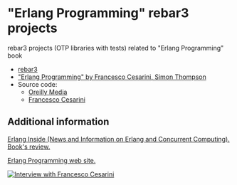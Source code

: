 # "Erlang Programming" rebar3 projects
rebar3 projects (OTP libraries with tests) related to "Erlang Programming" book

- [rebar3](http://rebar3.org/)
- ["Erlang Programming" by Francesco Cesarini, Simon Thompson](https://www.oreilly.com/library/view/erlang-programming/9780596803940/)
- Source code:
  - [Oreilly Media](https://github.com/oreillymedia/erlang_programming)
  - [Francesco Cesarini](https://github.com/francescoc/erlangprogramming)

## Additional information
[Erlang Inside (News and Information on Erlang and Concurrent Computing). Book's review.](https://web.archive.org/web/20090614082738/http://erlanginside.com/erlang-programming-francesco-cesarini-simon-thompson-oreilly-review-96) 

[Erlang Programming web site.](https://web.archive.org/web/20090812015652/http://www.erlangprogramming.org/section/30/description)

[![Interview with Francesco Cesarini](https://img.youtube.com/vi/FJ3OHhCFlt0/0.jpg)](https://www.youtube.com/watch?v=FJ3OHhCFlt0)
